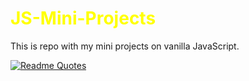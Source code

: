 # <font color="yellow">JS-Mini-Projects</font>
This is repo with my mini projects on vanilla JavaScript.

[![Readme Quotes](https://quotes-github-readme.vercel.app/api?type=horizontal&theme=dark)](https://github.com/piyushsuthar/github-readme-quotes)
